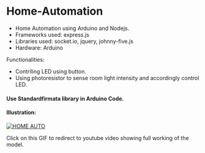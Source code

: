# Home-Automation
- Home Automation using Arduino and Nodejs. 
- Frameworks used: express.js
- Libraries used: socket.io, jquery, johnny-five.js
- Hardware: Arduino

Functionalities:
- Contrlling LED using button.
- Using photoresistor to sense room light intensity and accordingly control LED.

####  Use Standardfirmata library in Arduino Code.

#### Illustration:
[![HOME AUTO](https://user-images.githubusercontent.com/31383318/38102881-44130ca0-33a2-11e8-981a-43692ca29f52.gif)](https://www.youtube.com/watch?v=rwvUjOUwTVIl-Y?t=35s "CLICK ON THIS")

Click on this GIF to redirect to youtube video showing full working of the model.
